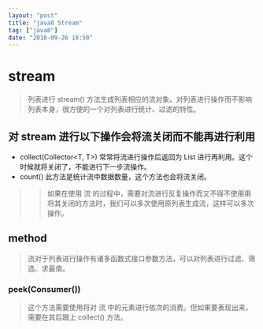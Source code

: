 ```yaml
---
layout: "post"
title: "java8 Stream"
tag: ["java8"]
date: "2018-09-26 18:50"
---
```


# stream

> 列表进行 stream() 方法生成列表相应的流对象。对列表进行操作而不影响列表本身，很方便的一个对列表进行统计、过滤的特性。

## 对 stream 进行以下操作会将流关闭而不能再进行利用

- collect(Collector<T, T>) 常常将流进行操作后返回为 List<T> 进行再利用。这个时候就将关闭了，不能进行下一步流操作。
- count() 此方法是统计流中数据数量，这个方法也会将流关闭。

>> 如果在使用 流 的过程中，需要对流进行反复操作而又不得不使用用将其关闭的方法时，我们可以多次使用原列表生成流，这样可以多次操作。

## method

> 流对于列表进行操作有诸多函数式接口参数方法，可以对列表进行过滤、筛选、求最值。

### peek(Consumer())

> 这个方法需要使用将对 流 中的元素进行依次的消费。但如果要表现出来，需要在其后跟上 collect() 方法。
